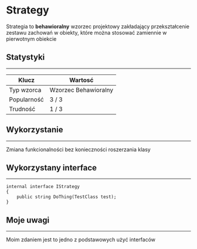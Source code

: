 # **Strategy**
Strategia to **behawioralny** wzorzec projektowy zakładający przekształcenie zestawu zachowań w obiekty, które można stosować zamiennie w pierwotnym obiekcie

## Statystyki
---
| Klucz | Wartosć |
| ------| --------|
| Typ wzorca | Wzorzec Behawioralny |
| Popularność | 3 / 3 |
| Trudność | 1 / 3 |


## Wykorzystanie
---
Zmiana funkcionalności bez konieczności roszerzania klasy
## Wykorzystany interface
---

```
internal interface IStrategy
{
    public string DoThing(TestClass test);
}
```

## Moje uwagi
---
Moim zdaniem jest to jedno z podstawowych użyć interfaców